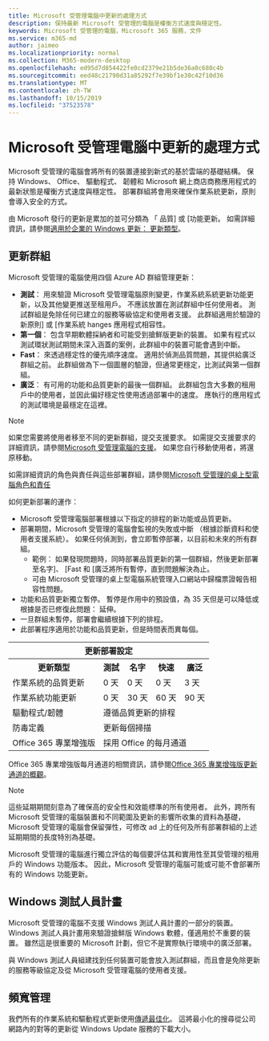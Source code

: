 ```yaml
---
title: Microsoft 受管理電腦中更新的處理方式
description: 保持最新 Microsoft 受管理的電腦是權衡方式速度與穩定性。
keywords: Microsoft 受管理的電腦，Microsoft 365 服務，文件
ms.service: m365-md
author: jaimeo
ms.localizationpriority: normal
ms.collection: M365-modern-desktop
ms.openlocfilehash: ed95d7d854422fe0cd2379e21b5de36a0c680c4b
ms.sourcegitcommit: eed48c21790d31a85292f7e39bf1e30c42f10d36
ms.translationtype: MT
ms.contentlocale: zh-TW
ms.lasthandoff: 10/15/2019
ms.locfileid: "37523578"
---
```

# <a name="how-updates-are-handled-in-microsoft-managed-desktop"></a>Microsoft 受管理電腦中更新的處理方式


<!--This topic is the target for a "Learn more" link in the Admin Portal (aka.ms/update-rings); do not delete.-->

<!--Update management -->

Microsoft 受管理的電腦會將所有的裝置連接到新式的基於雲端的基礎結構。 保持 Windows、 Office、 驅動程式、 韌體和 Microsoft 網上商店商務應用程式的最新狀態是權衡方式速度與穩定性。 部署群組將會用來確保作業系統更新，原則會導入安全的方式。 

由 Microsoft 發行的更新是累加的並可分類為 「 品質] 或 [功能更新。
如需詳細資訊，請參閱[適用於企業的 Windows 更新： 更新類型](https://docs.microsoft.com/windows/deployment/update/waas-manage-updates-wufb#update-types)。 

## <a name="update-groups"></a>更新群組

Microsoft 受管理的電腦使用四個 Azure AD 群組管理更新：

- **測試**： 用來驗證 Microsoft 受管理電腦原則變更，作業系統系統更新功能更新，以及其他變更推送至租用戶。 不應該放置在測試群組中任何使用者。 測試群組是免除任何已建立的服務等級協定和使用者支援。 此群組適用於驗證的新原則] 或 [作業系統 hanges 應用程式相容性。  
- **第一個**： 包含早期軟體採納者和可能受到搶鮮版更新的裝置。 如果有程式以測試環狀測試期間未深入涵蓋的案例，此群組中的裝置可能會遇到中斷。
- **Fast**： 來透過穩定性的優先順序速度。 適用於偵測品質問題，其提供給廣泛群組之前。 此群組做為下一個圖層的驗證，但通常更穩定，比測試與第一個群組。 
- **廣泛**： 有可用的功能和品質更新的最後一個群組。 此群組包含大多數的租用戶中的使用者，並因此偏好穩定性使用透過部署中的速度。 應執行的應用程式的測試環境是最穩定在這裡。 

> [!NOTE]
> 如果您需要將使用者移至不同的更新群組，提交支援要求。 如需提交支援要求的詳細資訊，請參閱[Microsoft 受管理電腦的支援](support.md)。 如果您自行移動使用者，將還原移動。

如需詳細資訊的角色與責任與這些部署群組，請參閱[Microsoft 受管理的桌上型電腦角色和責任](../intro/roles-and-responsibilities.md)

如何更新部署的運作：
- Microsoft 受管理電腦部署根據以下指定的排程的新功能或品質更新。
- 部署期間，Microsoft 受管理的電腦會監視的失敗或中斷 （根據診斷資料和使用者支援系統）。 如果任何偵測到，會立即暫停部署，以目前和未來的所有群組。
    - 範例： 如果發現問題時，同時部署品質更新的第一個群組，然後更新部署至名字]、 [Fast 和 [廣泛將所有暫停，直到問題解決為止。
    - 可由 Microsoft 受管理的桌上型電腦系統管理入口網站中歸檔票證報告相容性問題。
- 功能和品質更新獨立暫停。 暫停是作用中的預設值，為 35 天但是可以降低或根據是否已修復此問題： 延伸。
- 一旦群組未暫停，部署會繼續根據下列的排程。
- 此部署程序適用於功能和品質更新，但是時間表而異每個。




<table>
<tr><th colspan="5">更新部署設定</th></tr>
<tr><th>更新類型</th><th>測試</th><th>名字</th><th>快速</th><th>廣泛</th></tr>
<tr><td>作業系統的品質更新</td><td>0 天</td><td>0 天</td><td>0 天</td><td>3 天</td></tr>
<tr><td>作業系統功能更新</td><td>0 天</td><td>30 天</td><td>60 天</td><td>90 天</td></tr>
<tr><td>驅動程式/韌體</td><td colspan="4">遵循品質更新的排程</td></tr>
<tr><td>防毒定義</td><td colspan="4">更新每個掃描</td></tr>
<tr><td>Office 365 專業增強版</td><td colspan="4">採用 Office 的每月通道
</table>

Office 365 專業增強版每月通道的相關資訊，請參閱[Office 365 專業增強版更新通道的概觀](https://docs.microsoft.com/deployoffice/overview-of-update-channels-for-office-365-proplus)。

>[!NOTE]
>這些延期期間刻意為了確保高的安全性和效能標準的所有使用者。 此外，跨所有 Microsoft 受管理的電腦裝置和不同範圍及更新的影響所收集的資料為基礎，Microsoft 受管理的電腦會保留彈性，可修改 ad 上的任何及所有部署群組的上述延期期間的長度特別為基礎。
>
>Microsoft 受管理的電腦進行獨立評估的每個要評估其和實用性至其受管理的租用戶的 Windows 功能版本。 因此，Microsoft 受管理的電腦可能或可能不會部署所有的 Windows 功能更新。 

## <a name="windows-insider-program"></a>Windows 測試人員計畫

Microsoft 受管理的電腦不支援 Windows 測試人員計畫的一部分的裝置。 Windows 測試人員計畫用來驗證搶鮮版 Windows 軟體，僅適用於不重要的裝置。 雖然這是很重要的 Microsoft 計劃，但它不是實際執行環境中的廣泛部署。 

與 Windows 測試人員組建找到任何裝置可能會放入測試群組，而且會是免除更新的服務等級協定及從 Microsoft 受管理電腦的使用者支援。

## <a name="bandwidth-management"></a>頻寬管理

我們所有的作業系統和驅動程式更新使用[傳遞最佳化](https://docs.microsoft.com/windows/deployment/update/waas-delivery-optimization)。 這將最小化的搜尋從公司網路內的對等的更新從 Windows Update 服務的下載大小。


